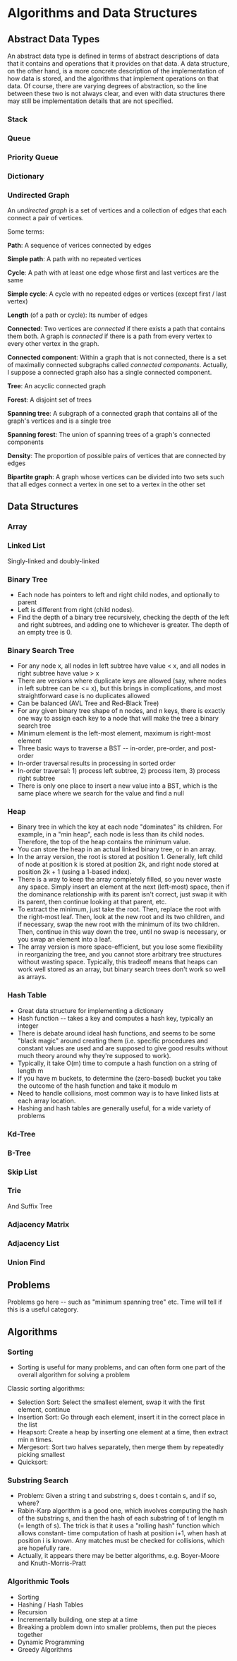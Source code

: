 # Algorithms and Data Structures

## Abstract Data Types

An abstract data type is defined in terms of abstract descriptions of data
that it contains and operations that it provides on that data.  A data structure,
on the other hand, is a more concrete description of the implementation of how
data is stored, and the algorithms that implement operations on that data.  Of
course, there are varying degrees of abstraction, so the line between these two
is not always clear, and even with data structures there may still be implementation
details that are not specified.

### Stack

### Queue

### Priority Queue

### Dictionary

### Undirected Graph

An _undirected graph_ is a set of vertices and a collection of edges that each connect a pair of vertices.

Some terms:

**Path**: A sequence of verices connected by edges

**Simple path**: A path with no repeated vertices

**Cycle**: A path with at least one edge whose first and last vertices are the same

**Simple cycle**: A cycle with no repeated edges or vertices (except first / last vertex)

**Length** (of a path or cycle): Its number of edges

**Connected**: Two vertices are _connected_ if there exists a path that contains them both.  A graph is _connected_ if there is a path from every vertex to every other vertex in the graph.

**Connected component**: Within a graph that is not connected, there is a set of maximally connected subgraphs called _connected components_.  Actually, I suppose a connected graph also has a single connected component.

**Tree**: An acyclic connected graph

**Forest**: A disjoint set of trees

**Spanning tree**: A subgraph of a connected graph that contains all of the graph's vertices and is a single tree

**Spanning forest**: The union of spanning trees of a graph's connected components

**Density**: The proportion of possible pairs of vertices that are connected by edges

**Bipartite graph**: A graph whose vertices can be divided into two sets such that all edges connect a vertex in one set to a vertex in the other set

## Data Structures

### Array

### Linked List

Singly-linked and doubly-linked

### Binary Tree

* Each node has pointers to left and right child nodes, and optionally to parent
* Left is different from right (child nodes).
* Find the depth of a binary tree recursively, checking the depth of the left and 
  right subtrees, and adding one to whichever is greater.  The depth of an empty
  tree is 0.

### Binary Search Tree

* For any node x, all nodes in left subtree have value < x, and all nodes in
  right subtree have value > x
* There are versions where duplicate keys are allowed (say, where nodes in left subtree
  can be <= x), but this brings in complications, and most straightforward case is no
  duplicates allowed
* Can be balanced (AVL Tree and Red-Black Tree)
* For any given binary tree shape of n nodes, and n keys, there is exactly one way to assign
  each key to a node that will make the tree a binary search tree
* Minimum element is the left-most element, maximum is right-most element
* Three basic ways to traverse a BST -- in-order, pre-order, and post-order
* In-order traversal results in processing in sorted order
* In-order traversal: 1) process left subtree, 2) process item, 3) process right subtree
* There is only one place to insert a new value into a BST, which is the same place where
  we search for the value and find a null

### Heap

* Binary tree in which the key at each node "dominates" its children. For example, in
  a "min heap", each node is less than its child nodes.  Therefore, the top of the heap
  contains the minimum value.
* You can store the heap in an actual linked binary tree, or in an array.
* In the array version, the root is stored at position 1. Generally, left child of node
  at position k is stored at position 2k, and right node stored at position 2k + 1 (using
  a 1-based index).
* There is a way to keep the array completely filled, so you never waste any space.  Simply
  insert an element at the next (left-most) space, then if the dominance relationship with its
  parent isn't correct, just swap it with its parent, then continue looking at that parent, etc.
* To extract the minimum, just take the root.  Then, replace the root with the right-most leaf.
  Then, look at the new root and its two children, and if necessary, swap the new root with the
  minimum of its two children.  Then, continue in this way down the tree, until no swap is 
  necessary, or you swap an element into a leaf.
* The array version is more space-efficient, but you lose some flexibility in reorganizing
  the tree, and you cannot store arbitrary tree structures without wasting space. Typically,
  this tradeoff means that heaps can work well stored as an array, but binary search trees
  don't work so well as arrays.

### Hash Table

* Great data structure for implementing a dictionary
* Hash function -- takes a key and computes a hash key, typically an integer
* There is debate around ideal hash functions, and seems to be some "black magic"
  around creating them (i.e. specific procedures and constant values are used and
  are supposed to give good results without much theory around why they're supposed
  to work).
* Typically, it take O(m) time to compute a hash function on a string of length m
* If you have m buckets, to determine the (zero-based) bucket you take the outcome of
  the hash function and take it modulo m
* Need to handle collisions, most common way is to have linked lists at each array
  location.
* Hashing and hash tables are generally useful, for a wide variety of problems

### Kd-Tree

### B-Tree

### Skip List

### Trie

And Suffix Tree

### Adjacency Matrix

### Adjacency List

### Union Find

## Problems

Problems go here -- such as "minimum spanning tree" etc.  Time will tell if this is a useful category.

## Algorithms

### Sorting

* Sorting is useful for many problems, and can often form one part of the overall
  algorithm for solving a problem

Classic sorting algorithms:
* Selection Sort: Select the smallest element, swap it with the first element, continue
* Insertion Sort: Go through each element, insert it in the correct place in the list
* Heapsort: Create a heap by inserting one element at a time, then extract min n times.
* Mergesort: Sort two halves separately, then merge them by repeatedly picking smallest
* Quicksort: 

### Substring Search

* Problem: Given a string t and substring s, does t contain s, and if so, where?
* Rabin-Karp algorithm is a good one, which involves computing the hash of the
  substring s, and then the hash of each substring of t of length m (= length
  of s).  The trick is that it uses a "rolling hash" function which allows constant-
  time computation of hash at position i+1, when hash at position i is known. Any
  matches must be checked for collisions, which are hopefully rare.
* Actually, it appears there may be better algorithms, e.g. Boyer-Moore and
  Knuth-Morris-Pratt

### Algorithmic Tools

* Sorting
* Hashing / Hash Tables
* Recursion
* Incrementally building, one step at a time
* Breaking a problem down into smaller problems, then put the pieces together
* Dynamic Programming
* Greedy Algorithms






